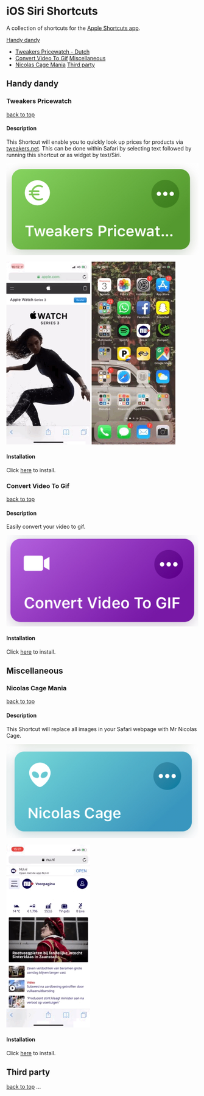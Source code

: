 # iOS Siri Shortcuts
A collection of shortcuts for the [Apple Shortcuts app](https://itunes.apple.com/us/developer/apple/id642218247?mt=8).

[Handy dandy](#handy-dandy)
- [Tweakers Pricewatch - Dutch](#tweakers-pricewatch)
- [Convert Video To Gif](#convert-video-to-gif)
[Miscellaneous](#miscellaneous)
- [Nicolas Cage Mania](#nicolas-cage-mania)
[Third party](#third-party)

## Handy dandy

### Tweakers Pricewatch
[back to top](#readme) 
#### Description
This Shortcut will enable you to quickly look up prices for products via [tweakers.net](https://tweakers.net/). This can be done within Safari by selecting text followed by running this shortcut or as widget by text/Siri.

![](assets/pricewatch.jpg)

![](assets/pricewatch-selection.GIF)  ![](assets/pricewatch-text.GIF)

#### Installation
Click [here](shortcuts/Tweakers%20pricewatch.shortcut?raw=true) to install.

### Convert Video To Gif
[back to top](#readme) 
#### Description
Easily convert your video to gif.

![](assets/videotogif.jpg)

#### Installation
Click [here](shortcuts/Convert%20Video%20To%20GIF.shortcut?raw=true) to install.

## Miscellaneous

### Nicolas Cage Mania
[back to top](#readme) 
#### Description
This Shortcut will replace all images in your Safari webpage with Mr Nicolas Cage.

![](assets/nicolas.jpg)

![](assets/nicolas.GIF)

#### Installation
Click [here](shortcuts/Nicolas%20Cage.shortcut?raw=true) to install.

## Third party
[back to top](#readme) 
...